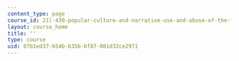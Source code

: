 ```yaml
---
content_type: page
course_id: 21l-430-popular-culture-and-narrative-use-and-abuse-of-the-fairy-tale-fall-2015
layout: course_home
title: ''
type: course
uid: 07b1ed37-b54b-b35b-bf87-081d32ce2971
---
```

